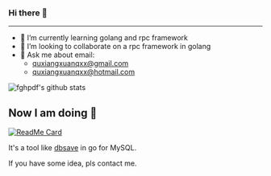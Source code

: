 ### Hi there 👋

--- 

- 🌱 I’m currently learning golang and rpc framework
- 👯 I’m looking to collaborate on a rpc framework in golang
- 💬 Ask me about email: 
  * quxiangxuanqxx@gmail.com
  * quxiangxuanqxx@hotmail.com

![fghpdf's github stats](https://github-readme-stats.vercel.app/api?username=fghpdf&show_icons=true)

## Now I am doing 🚩

[![ReadMe Card](https://github-readme-stats.vercel.app/api/pin/?username=fghpdf&repo=mysqlMigration)](https://github.com/fghpdf/mysqlMigration)

It's a tool like [dbsave](https://github.com/abg/dbsake) in go for MySQL. 

If you have some idea, pls contact me.
